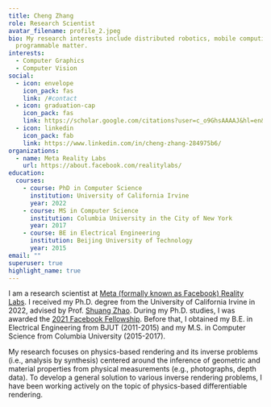 ```yaml
---
title: Cheng Zhang
role: Research Scientist
avatar_filename: profile_2.jpeg
bio: My research interests include distributed robotics, mobile computing and
  programmable matter.
interests:
  - Computer Graphics
  - Computer Vision
social:
  - icon: envelope
    icon_pack: fas
    link: /#contact
  - icon: graduation-cap
    icon_pack: fas
    link: https://scholar.google.com/citations?user=c_o9GhsAAAAJ&hl=en&oi=ao
  - icon: linkedin
    icon_pack: fab
    link: https://www.linkedin.com/in/cheng-zhang-284975b6/
organizations:
  - name: Meta Reality Labs
    url: https://about.facebook.com/realitylabs/
education:
  courses:
    - course: PhD in Computer Science
      institution: University of California Irvine
      year: 2022
    - course: MS in Computer Science
      institution: Columbia University in the City of New York
      year: 2017
    - course: BE in Electrical Engineering
      institution: Beijing University of Technology
      year: 2015
email: ""
superuser: true
highlight_name: true
---
```

I am a research scientist at [Meta (formally known as Facebook) Reality Labs](https://about.facebook.com/realitylabs/). I received my Ph.D. degree from the University of California Irvine in 2022, advised by Prof. [Shuang Zhao](https://shuangz.com/). During my Ph.D. studies, I was awarded the [2021 Facebook Fellowship](https://research.fb.com/fellows/zhang-cheng//). Before that, I obtained my B.E. in Electrical Engineering from BJUT (2011-2015) and my M.S. in Computer Science from Columbia University (2015-2017).

My research focuses on physics-based rendering and its inverse problems (i.e., analysis by synthesis) centered around the inference of geometric and material properties from physical measurements (e.g., photographs, depth data). To develop a general solution to various inverse rendering problems, I have been working actively on the topic of physics-based differentiable rendering.